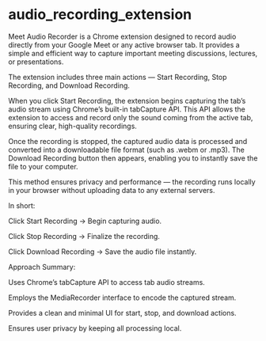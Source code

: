 # audio_recording_extension
Meet Audio Recorder is a Chrome extension designed to record audio directly from your Google Meet or any active browser tab. It provides a simple and efficient way to capture important meeting discussions, lectures, or presentations.

The extension includes three main actions — Start Recording, Stop Recording, and Download Recording.

When you click Start Recording, the extension begins capturing the tab’s audio stream using Chrome’s built-in tabCapture API. This API allows the extension to access and record only the sound coming from the active tab, ensuring clear, high-quality recordings.

Once the recording is stopped, the captured audio data is processed and converted into a downloadable file format (such as .webm or .mp3). The Download Recording button then appears, enabling you to instantly save the file to your computer.

This method ensures privacy and performance — the recording runs locally in your browser without uploading data to any external servers.

In short:

Click Start Recording → Begin capturing audio.

Click Stop Recording → Finalize the recording.

Click Download Recording → Save the audio file instantly.

Approach Summary:

Uses Chrome’s tabCapture API to access tab audio streams.

Employs the MediaRecorder interface to encode the captured stream.

Provides a clean and minimal UI for start, stop, and download actions.

Ensures user privacy by keeping all processing local.
